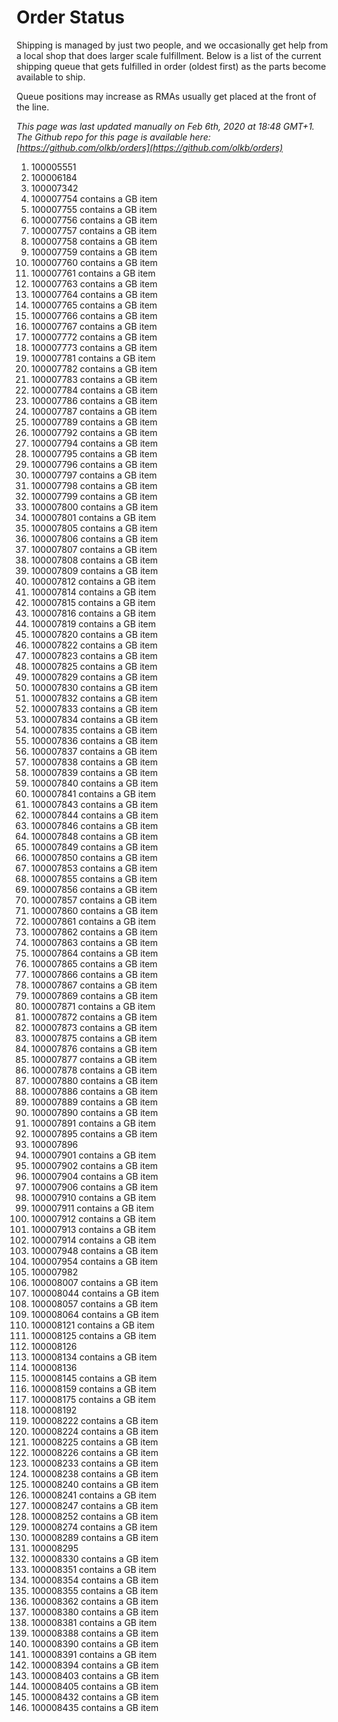 # Order Status

Shipping is managed by just two people, and we occasionally get help from a local shop that does larger scale fulfillment. Below is a list of the current shipping queue that gets fulfilled in order (oldest first) as the parts become available to ship.

Queue positions may increase as RMAs usually get placed at the front of the line.

*This page was last updated manually on Feb 6th, 2020 at 18:48 GMT+1. The Github repo for this page is available here: [https://github.com/olkb/orders](https://github.com/olkb/orders)*

 1. 100005551
 2. 100006184
 3. 100007342
 4. 100007754 contains a GB item
 5. 100007755 contains a GB item
 6. 100007756 contains a GB item
 7. 100007757 contains a GB item
 8. 100007758 contains a GB item
 9. 100007759 contains a GB item
 10. 100007760 contains a GB item
 11. 100007761 contains a GB item
 12. 100007763 contains a GB item
 13. 100007764 contains a GB item
 14. 100007765 contains a GB item
 15. 100007766 contains a GB item
 16. 100007767 contains a GB item
 17. 100007772 contains a GB item
 18. 100007773 contains a GB item
 19. 100007781 contains a GB item
 20. 100007782 contains a GB item
 21. 100007783 contains a GB item
 22. 100007784 contains a GB item
 23. 100007786 contains a GB item
 24. 100007787 contains a GB item
 25. 100007789 contains a GB item
 26. 100007792 contains a GB item
 27. 100007794 contains a GB item
 28. 100007795 contains a GB item
 29. 100007796 contains a GB item
 30. 100007797 contains a GB item
 31. 100007798 contains a GB item
 32. 100007799 contains a GB item
 33. 100007800 contains a GB item
 34. 100007801 contains a GB item
 35. 100007805 contains a GB item
 36. 100007806 contains a GB item
 37. 100007807 contains a GB item
 38. 100007808 contains a GB item
 39. 100007809 contains a GB item
 40. 100007812 contains a GB item
 41. 100007814 contains a GB item
 42. 100007815 contains a GB item
 43. 100007816 contains a GB item
 44. 100007819 contains a GB item
 45. 100007820 contains a GB item
 46. 100007822 contains a GB item
 47. 100007823 contains a GB item
 48. 100007825 contains a GB item
 49. 100007829 contains a GB item
 50. 100007830 contains a GB item
 51. 100007832 contains a GB item
 52. 100007833 contains a GB item
 53. 100007834 contains a GB item
 54. 100007835 contains a GB item
 55. 100007836 contains a GB item
 56. 100007837 contains a GB item
 57. 100007838 contains a GB item
 58. 100007839 contains a GB item
 59. 100007840 contains a GB item
 60. 100007841 contains a GB item
 61. 100007843 contains a GB item
 62. 100007844 contains a GB item
 63. 100007846 contains a GB item
 64. 100007848 contains a GB item
 65. 100007849 contains a GB item
 66. 100007850 contains a GB item
 67. 100007853 contains a GB item
 68. 100007855 contains a GB item
 69. 100007856 contains a GB item
 70. 100007857 contains a GB item
 71. 100007860 contains a GB item
 72. 100007861 contains a GB item
 73. 100007862 contains a GB item
 74. 100007863 contains a GB item
 75. 100007864 contains a GB item
 76. 100007865 contains a GB item
 77. 100007866 contains a GB item
 78. 100007867 contains a GB item
 79. 100007869 contains a GB item
 80. 100007871 contains a GB item
 81. 100007872 contains a GB item
 82. 100007873 contains a GB item
 83. 100007875 contains a GB item
 84. 100007876 contains a GB item
 85. 100007877 contains a GB item
 86. 100007878 contains a GB item
 87. 100007880 contains a GB item
 88. 100007886 contains a GB item
 89. 100007889 contains a GB item
 90. 100007890 contains a GB item
 91. 100007891 contains a GB item
 92. 100007895 contains a GB item
 93. 100007896
 94. 100007901 contains a GB item
 95. 100007902 contains a GB item
 96. 100007904 contains a GB item
 97. 100007906 contains a GB item
 98. 100007910 contains a GB item
 99. 100007911 contains a GB item
 100. 100007912 contains a GB item
 101. 100007913 contains a GB item
 102. 100007914 contains a GB item
 103. 100007948 contains a GB item
 104. 100007954 contains a GB item
 105. 100007982 
 106. 100008007 contains a GB item
 107. 100008044 contains a GB item
 108. 100008057 contains a GB item
 109. 100008064 contains a GB item
 110. 100008121 contains a GB item
 111. 100008125 contains a GB item
 112. 100008126
 113. 100008134 contains a GB item
 114. 100008136
 115. 100008145 contains a GB item
 116. 100008159 contains a GB item
 117. 100008175 contains a GB item
 118. 100008192
 119. 100008222 contains a GB item
 120. 100008224 contains a GB item
 121. 100008225 contains a GB item
 122. 100008226 contains a GB item
 123. 100008233 contains a GB item
 124. 100008238 contains a GB item
 125. 100008240 contains a GB item
 126. 100008241 contains a GB item
 127. 100008247 contains a GB item
 128. 100008252 contains a GB item
 129. 100008274 contains a GB item
 130. 100008289 contains a GB item
 131. 100008295
 132. 100008330 contains a GB item
 133. 100008351 contains a GB item
 134. 100008354 contains a GB item
 135. 100008355 contains a GB item
 136. 100008362 contains a GB item
 137. 100008380 contains a GB item
 138. 100008381 contains a GB item
 139. 100008388 contains a GB item
 140. 100008390 contains a GB item
 141. 100008391 contains a GB item
 142. 100008394 contains a GB item
 143. 100008403 contains a GB item
 144. 100008405 contains a GB item
 145. 100008432 contains a GB item
 146. 100008435 contains a GB item